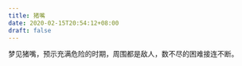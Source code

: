 ```yaml
---
title: 猪嘴
date: 2020-02-15T20:54:12+08:00
draft: false
---
```


梦见猪嘴，预示充满危险的时期，周围都是敌人，数不尽的困难接连不断。<br>
